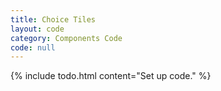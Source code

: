 ```yaml
---
title: Choice Tiles
layout: code
category: Components Code
code: null
---
```


{% include todo.html content="Set up code." %}
